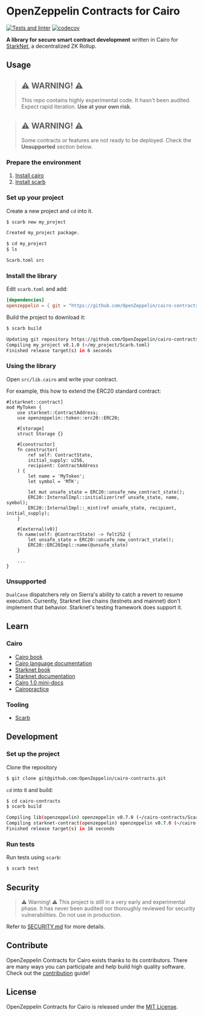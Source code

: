 # OpenZeppelin Contracts for Cairo

[![Tests and linter](https://github.com/OpenZeppelin/cairo-contracts/actions/workflows/coverage.yml/badge.svg)](https://github.com/OpenZeppelin/cairo-contracts/actions/workflows/coverage.yml)
[![codecov](https://codecov.io/github/OpenZeppelin/cairo-contracts/branch/main/graph/badge.svg?token=LFSZH8RPOL)](https://codecov.io/github/OpenZeppelin/cairo-contracts)

**A library for secure smart contract development** written in Cairo for [StarkNet](https://starkware.co/product/starknet/), a decentralized ZK Rollup.

## Usage

> ## ⚠️ WARNING! ⚠️
>
> This repo contains highly experimental code.
> It hasn't been audited.
> Expect rapid iteration.
> **Use at your own risk.**

> ## ⚠️ WARNING! ⚠️
>
> Some contracts or features are not ready to be deployed.
> Check the __Unsupported__ section below.

### Prepare the environment

1. [Install cairo](https://book.cairo-lang.org/ch01-01-installation.html)
2. [Install scarb](https://docs.swmansion.com/scarb/download)

### Set up your project

Create a new project and `cd` into it.

```bash
$ scarb new my_project

Created my_project package.
```

```bash
$ cd my_project
$ ls

Scarb.toml src
```

### Install the library

Edit `scarb.toml` and add:

```toml
[dependencies]
openzeppelin = { git = "https://github.com/OpenZeppelin/cairo-contracts.git", tag = "v0.7.0" }
```

Build the project to download it:

```bash
$ scarb build

Updating git repository https://github.com/OpenZeppelin/cairo-contracts
Compiling my_project v0.1.0 (~/my_project/Scarb.toml)
Finished release target(s) in 6 seconds
```

### Using the library

Open `src/lib.cairo` and write your contract.

For example, this how to extend the ERC20 standard contract:

```
#[starknet::contract]
mod MyToken {
    use starknet::ContractAddress;
    use openzeppelin::token::erc20::ERC20;

    #[storage]
    struct Storage {}

    #[constructor]
    fn constructor(
        ref self: ContractState,
        initial_supply: u256,
        recipient: ContractAddress
    ) {
        let name = 'MyToken';
        let symbol = 'MTK';
        
        let mut unsafe_state = ERC20::unsafe_new_contract_state();
        ERC20::InternalImpl::initializer(ref unsafe_state, name, symbol);
        ERC20::InternalImpl::_mint(ref unsafe_state, recipient, initial_supply);
    }

    #[external(v0)]
    fn name(self: @ContractState) -> felt252 {
        let unsafe_state = ERC20::unsafe_new_contract_state();
        ERC20::ERC20Impl::name(@unsafe_state)
    }

    ...
}
```

### Unsupported

`DualCase` dispatchers rely on Sierra's ability to catch a revert to resume execution. Currently, Starknet live chains (testnets and mainnet) don't implement that behavior. Starknet's testing framework does support it.

## Learn

<!-- ### Documentation

Check out the [full documentation site](https://docs.openzeppelin.com/contracts-cairo)! Featuring:

- [Accounts](https://docs.openzeppelin.com/contracts-cairo/0.6.1/accounts)
- [ERC20](https://docs.openzeppelin.com/contracts-cairo/0.6.1/erc20)
- [ERC721](https://docs.openzeppelin.com/contracts-cairo/0.6.1/erc721)
- [ERC1155](https://docs.openzeppelin.com/contracts-cairo/0.6.1/erc1155)
- [Contract extensibility pattern](https://docs.openzeppelin.com/contracts-cairo/0.6.1/extensibility)
- [Proxies and upgrades](https://docs.openzeppelin.com/contracts-cairo/0.6.1/proxies)
- [Security](https://docs.openzeppelin.com/contracts-cairo/0.6.1/security)
- [Utilities](https://docs.openzeppelin.com/contracts-cairo/0.6.1/utilities) -->

### Cairo

- [Cairo book](https://book.cairo-lang.org/)
- [Cairo language documentation](https://docs.cairo-lang.org/)
- [Starknet book](https://book.starknet.io/)
- [Starknet documentation](https://www.cairo-lang.org/docs/hello_starknet/index.html#hello-starknet)
- [Cairo 1.0 mini-docs](https://github.com/Starknet-Africa-Edu/Cairo1.0)
- [Cairopractice](https://cairopractice.com/)

### Tooling

- [Scarb](https://docs.swmansion.com/scarb)

## Development

### Set up the project

Clone the repository

```bash
$ git clone git@github.com:OpenZeppelin/cairo-contracts.git
```

`cd` into it and build:

```bash
$ cd cairo-contracts
$ scarb build

Compiling lib(openzeppelin) openzeppelin v0.7.0 (~/cairo-contracts/Scarb.toml)
Compiling starknet-contract(openzeppelin) openzeppelin v0.7.0 (~/cairo-contracts/Scarb.toml)
Finished release target(s) in 16 seconds
```

### Run tests

Run tests using `scarb`:

```bash
$ scarb test
```

## Security

> ⚠️ Warning! ⚠️
> This project is still in a very early and experimental phase. It has never been audited nor thoroughly reviewed for security vulnerabilities. Do not use in production.

Refer to [SECURITY.md](SECURITY.md) for more details.

## Contribute

OpenZeppelin Contracts for Cairo exists thanks to its contributors. There are many ways you can participate and help build high quality software. Check out the [contribution](CONTRIBUTING.md) guide!

## License

OpenZeppelin Contracts for Cairo is released under the [MIT License](LICENSE).
